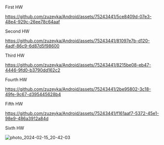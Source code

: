 First HW

https://github.com/zuzeyka/Android/assets/75243441/5ce8409d-07e3-48e4-929c-26ee78c64aaf

Second HW

https://github.com/zuzeyka/Android/assets/75243441/81097e7b-d120-4adf-86c9-6d87d5f98600

Third HW

https://github.com/zuzeyka/Android/assets/75243441/8215be08-eb47-4446-9fd0-b3790dd162c2

Fourth HW

https://github.com/zuzeyka/Android/assets/75243441/2be95802-3c18-49fe-9c67-d395445628b4

Fifth HW

https://github.com/zuzeyka/Android/assets/75243441/f161aaf7-5372-45e1-98e9-486a3912a84d

Sixth HW

![photo_2024-02-15_20-42-03](https://github.com/zuzeyka/Android/assets/75243441/4f4a06e5-efc2-4600-90b4-95885e18c442)
